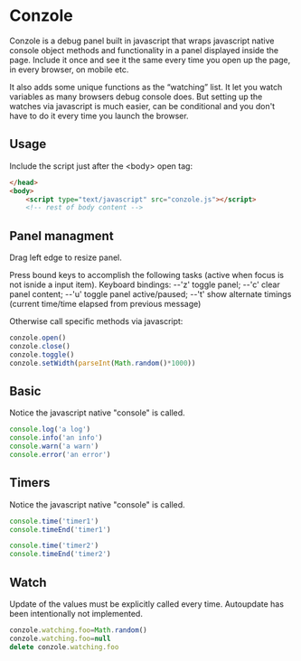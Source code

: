 Conzole
=======

Conzole is a debug panel built in javascript that wraps javascript native console object methods and functionality in a panel displayed inside the page.
Include it once and see it the same every time you open up the page, in every browser, on mobile etc.

It also adds some unique functions as the &ldquo;watching&rdquo; list. It let you watch variables as many browsers debug console does. But setting up the watches via javascript is much easier, can be conditional and you don't have to do it every time you launch the browser.

Usage
---
Include the script just after the <span class="pre">&lt;body&gt;</span> open tag:
```html
</head>
<body>
    <script type="text/javascript" src="conzole.js"></script>
    <!-- rest of body content -->
```

Panel managment
---
Drag left edge to resize panel.</p>
Press bound keys to accomplish the following tasks (active when focus is not isnide a input item).
Keyboard bindings:
--'z' toggle panel;
--'c' clear panel content;
--'u' toggle panel active/paused;
--'t' show alternate timings (current time/time elapsed from previous message)
    
Otherwise call specific methods via javascript:
```javascript
conzole.open()
conzole.close()
conzole.toggle()
conzole.setWidth(parseInt(Math.random()*1000))
```
Basic
---
Notice the javascript native "console" is called. </p>
```javascript
console.log('a log')
console.info('an info')
console.warn('a warn')
console.error('an error')
```
Timers
---
Notice the javascript native "console" is called.
```javascript
console.time('timer1')
console.timeEnd('timer1')

console.time('timer2')
console.timeEnd('timer2')
```
Watch
---
Update of the values must be explicitly called every time. Autoupdate has been intentionally not implemented.
```javascript
conzole.watching.foo=Math.random()
conzole.watching.foo=null
delete conzole.watching.foo
```
